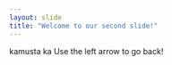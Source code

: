 ```yaml
---
layout: slide
title: "Welcome to our second slide!"
---
```

kamusta ka
Use the left arrow to go back!
